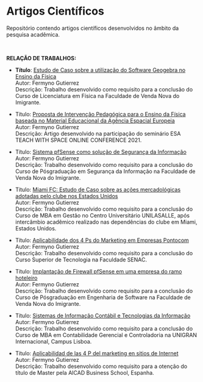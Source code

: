 # Artigos Científicos
Repositório contendo artigos científicos desenvolvidos no âmbito da pesquisa acadêmica.

<BR>

**RELAÇÃO DE TRABALHOS:**


* **Título**: [Estudo de Caso sobre a utilização do Software Geogebra no Ensino da Física](tree/main/utilizacao-do-geogebra-no-ensino-da-fisica)  
  Autor: Fermyno Gutierrez  
  Descrição: Trabalho desenvolvido como requisito para a conclusão do Curso de Licenciatura em Física na Faculdade de Venda Nova do Imigrante.

* Título: [Proposta de Intervenção Pedagógica para o Ensino da Física baseada no Material Educacional da Agência Espacial Europeia](tree/main/intervencao-pedagogica-agencia-espacial-europeia)  
  Autor: Fermyno Gutierrez  
  Descrição: Artigo desenvolvido na participação do seminário ESA TEACH WITH SPACE ONLINE CONFERENCE 2021.
  
* Título: [Sistema pfSense como solução de Segurança da Informação](tree/main/pfsense-seguranca-da-informacao)  
  Autor: Fermyno Gutierrez  
  Descrição: Trabalho desenvolvido como requisito para a conclusão do Curso de Pósgraduação em Segurança da Informação na Faculdade de Venda Nova do Imigrante.

* Título: [Miami FC: Estudo de Caso sobre as ações mercadológicas adotadas pelo clube nos Estados Unidos](tree/main/miami-fc-estudo-de-caso-estados-unidos)  
  Autor: Fermyno Gutierrez  
  Descrição: Trabalho desenvolvido como requisito para a conclusão do Curso de MBA em Gestão no Centro Universitário UNILASALLE, após intercâmbio acadêmico realizado nas dependências do clube em Miami, Estados Unidos.

* Título: [Aplicabilidade dos 4 Ps do Marketing em Empresas Pontocom](tree/main/aplicabilidade-dos-4-ps-em-empresas-pontocom)  
  Autor: Fermyno Gutierrez  
  Descrição: Trabalho desenvolvido como requisito para a conclusão do Curso Superior de Tecnologia na Faculdade SENAC.

* Título: [Implantação de Firewall pfSense em uma empresa do ramo hoteleiro](tree/main/estudo-de-caso-implantacao-de-firewall)  
  Autor: Fermyno Gutierrez  
  Descrição: Trabalho desenvolvido como requisito para a conclusão do Curso de Pósgraduação em Engenharia de Software na Faculdade de Venda Nova do Imigrante.

* Título: [Sistemas de Informação Contábil e Tecnologias da Informação](tree/main/sic-e-tecnologias-da-informacao)  
  Autor: Fermyno Gutierrez  
  Descrição: Trabalho desenvolvido como requisito para a conclusão do Curso de MBA em Contabilidade Gerencial e Controladoria na UNIGRAN Internacional, Campus Lisboa.

* Título: [Aplicabilidad de las 4 P del marketing en sitios de Internet](tree/main/las-4-p-en-sitios-de-internet)  
  Autor: Fermyno Gutierrez  
  Descrição: Trabalho desenvolvido como requisito para a otenção do título de Master pela AICAD Business School, Espanha.


